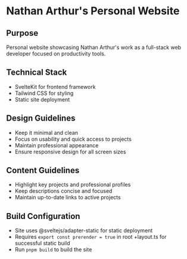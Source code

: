 # Nathan Arthur's Personal Website

## Purpose
Personal website showcasing Nathan Arthur's work as a full-stack web developer focused on productivity tools.

## Technical Stack
- SvelteKit for frontend framework
- Tailwind CSS for styling
- Static site deployment

## Design Guidelines
- Keep it minimal and clean
- Focus on usability and quick access to projects
- Maintain professional appearance
- Ensure responsive design for all screen sizes

## Content Guidelines
- Highlight key projects and professional profiles
- Keep descriptions concise and focused
- Maintain up-to-date links to active projects

## Build Configuration
- Site uses @sveltejs/adapter-static for static deployment
- Requires `export const prerender = true` in root +layout.ts for successful static build
- Run `pnpm build` to build the site
